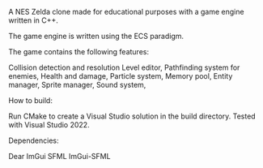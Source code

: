 A NES Zelda clone made for educational purposes with a game engine written in C++.

The game engine is written using the ECS paradigm.

The game contains the following features:

Collision detection and resolution
Level editor,
Pathfinding system for enemies,
Health and damage,
Particle system,
Memory pool,
Entity manager,
Sprite manager,
Sound system,


How to build:

Run CMake to create a Visual Studio solution in the build directory.
Tested with Visual Studio 2022.

Dependencies:

Dear ImGui
SFML
ImGui-SFML
